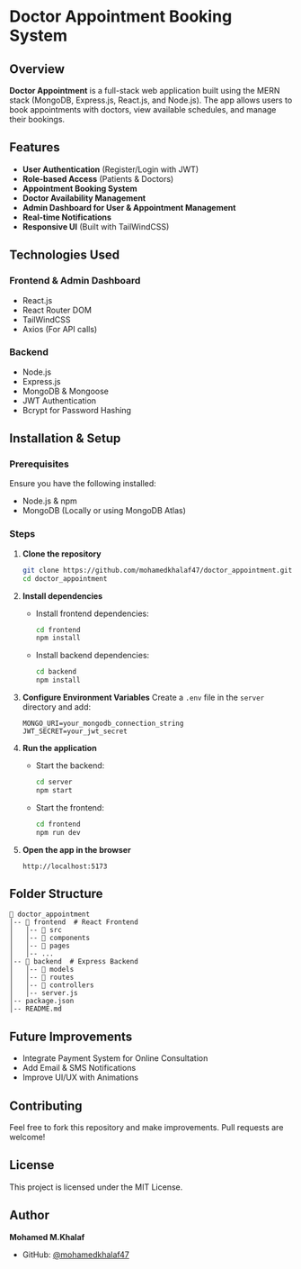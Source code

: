 # Doctor Appointment Booking System

## Overview
**Doctor Appointment** is a full-stack web application built using the MERN stack (MongoDB, Express.js, React.js, and Node.js). The app allows users to book appointments with doctors, view available schedules, and manage their bookings.

## Features
- **User Authentication** (Register/Login with JWT)
- **Role-based Access** (Patients & Doctors)
- **Appointment Booking System**
- **Doctor Availability Management**
- **Admin Dashboard for User & Appointment Management**
- **Real-time Notifications**
- **Responsive UI** (Built with TailWindCSS)

## Technologies Used
### Frontend & Admin Dashboard
- React.js
- React Router DOM
- TailWindCSS
- Axios (For API calls)

### Backend
- Node.js
- Express.js
- MongoDB & Mongoose
- JWT Authentication
- Bcrypt for Password Hashing

## Installation & Setup
### Prerequisites
Ensure you have the following installed:
- Node.js & npm
- MongoDB (Locally or using MongoDB Atlas)

### Steps
1. **Clone the repository**
   ```sh
   git clone https://github.com/mohamedkhalaf47/doctor_appointment.git
   cd doctor_appointment
   ```

2. **Install dependencies**
   - Install frontend dependencies:
     ```sh
     cd frontend
     npm install
     ```
   - Install backend dependencies:
     ```sh
     cd backend
     npm install
     ```

3. **Configure Environment Variables**
   Create a `.env` file in the `server` directory and add:
   ```env
   MONGO_URI=your_mongodb_connection_string
   JWT_SECRET=your_jwt_secret
   ```

4. **Run the application**
   - Start the backend:
     ```sh
     cd server
     npm start
     ```
   - Start the frontend:
     ```sh
     cd frontend
     npm run dev
     ```

5. **Open the app in the browser**
   ```
   http://localhost:5173
   ```

## Folder Structure
```
📂 doctor_appointment
│-- 📂 frontend  # React Frontend
│   │-- 📂 src
│   │-- 📂 components
│   │-- 📂 pages
│   │-- ...
│-- 📂 backend  # Express Backend
│   │-- 📂 models
│   │-- 📂 routes
│   │-- 📂 controllers
│   │-- server.js
│-- package.json
│-- README.md
```

## Future Improvements
- Integrate Payment System for Online Consultation
- Add Email & SMS Notifications
- Improve UI/UX with Animations

## Contributing
Feel free to fork this repository and make improvements. Pull requests are welcome!

## License
This project is licensed under the MIT License.

## Author
**Mohamed M.Khalaf**
- GitHub: [@mohamedkhalaf47](https://github.com/mohamedkhalaf47)
